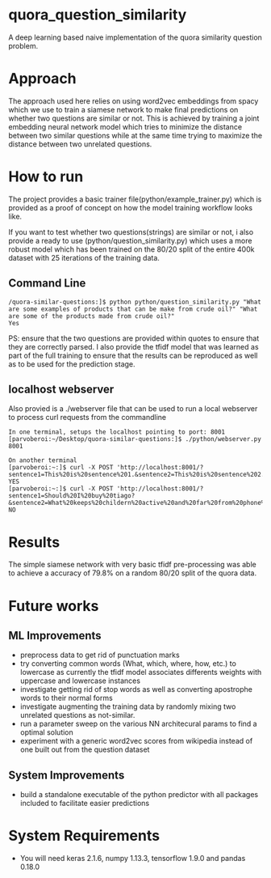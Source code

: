 # quora_question_similarity
A deep learning based naive implementation of the quora similarity question problem.

# Approach
The approach used here relies on using word2vec embeddings from spacy which we use to train a siamese network to make final predictions on whether two questions are similar or not. This is achieved by training a joint embedding neural network model which tries to minimize the distance between two similar questions while at the same time trying to maximize the distance between two unrelated questions.

# How to run
The project provides a basic trainer file(python/example_trainer.py) which is provided as a proof of concept on how the model training workflow looks like.

If you want to test whether two questions(strings) are similar or not, i also provide a ready to use (python/question_similarity.py) which uses a more robust model which has been trained on the 80/20 split of the entire 400k dataset with 25 iterations of the training data.

## Command Line 
```
/quora-similar-questions:]$ python python/question_similarity.py "What are some examples of products that can be make from crude oil?" "What are some of the products made from crude oil?"
Yes
```
PS: ensure that the two questions are provided within quotes to ensure that they are correctly parsed.
I also provide the tfidf model that was learned as part of the full training to ensure that the results can be reproduced as well as to be used for the prediction stage.

## localhost webserver
Also provied is a ./webserver file that can be used to run a local webserver to process curl requests from the commandline
```
In one terminal, setups the localhost pointing to port: 8001
[parvoberoi:~/Desktop/quora-similar-questions:]$ ./python/webserver.py 8001

On another terminal
[parvoberoi:~:]$ curl -X POST 'http://localhost:8001/?sentence1=This%20is%20sentence%201.&sentence2=This%20is%20sentence%202.'
YES
[parvoberoi:~:]$ curl -X POST 'http://localhost:8001/?sentence1=Should%20I%20buy%20tiago?&sentence2=What%20keeps%20childern%20active%20and%20far%20from%20phone%20and%20video%20games?'
NO
```

# Results
The simple siamese network with very basic tfidf pre-processing was able to achieve a accuracy of 79.8% on a random 80/20 split of the quora data.

# Future works
## ML Improvements
- preprocess data to get rid of punctuation marks
- try converting common words (What, which, where, how, etc.) to lowercase as currently the tfidf model associates differents weights with uppercase and lowercase instances
- investigate getting rid of stop words as well as converting apostrophe words to their normal forms
- investigate augmenting the training data by randomly mixing two unrelated questions as not-similar.
- run a parameter sweep on the various NN architecural params to find a optimal solution
- experiment with a generic word2vec scores from wikipedia instead of one built out from the question dataset

## System Improvements
- build a standalone executable of the python predictor with all packages included to facilitate easier predictions

# System Requirements
- You will need keras 2.1.6, numpy 1.13.3, tensorflow 1.9.0 and pandas 0.18.0
